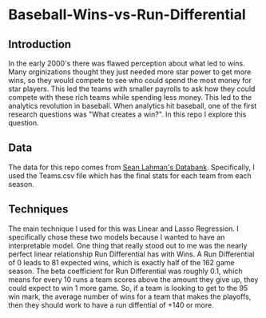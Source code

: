 # Baseball-Wins-vs-Run-Differential
## Introduction
In the early 2000's there was flawed perception about what led to wins. Many orginizations thought they just needed more star power to get more wins, so they would compete to see who could spend the most money for star players. This led the teams with smaller payrolls to ask how they could compete with these rich teams while spending less money. This led to the analytics revolution in baseball. When analytics hit baseball, one of the first research questions was "What creates a win?". In this repo I explore this question.

## Data
The data for this repo comes from [Sean Lahman's Databank](https://www.seanlahman.com/baseball-archive/statistics/). Specifically, I used the Teams.csv file which has the final stats for each team from each season.

## Techniques
The main technique I used for this was Linear and Lasso Regression. I specifically chose these two models because I wanted to have an interpretable model. One thing that really stood out to me was the nearly perfect linear relationship Run Differential has with Wins. A Run Differential of 0 leads to 81 expected wins, which is exactly half of the 162 game season. The beta coefficient for Run Differential was roughly 0.1, which means for every 10 runs a team scores above the amount they give up, they could expect to win 1 more game. So, if a team is looking to get to the 95 win mark, the average number of wins for a team that makes the playoffs, then they should work to have a run diffential of +140 or more.
